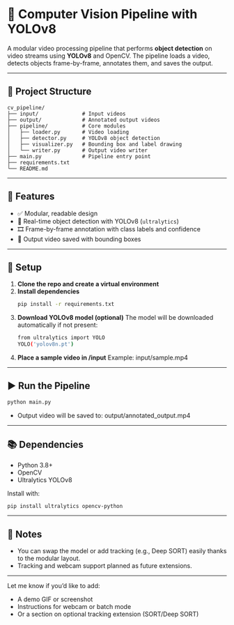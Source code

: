 # 🎥 Computer Vision Pipeline with YOLOv8

A modular video processing pipeline that performs **object detection** on video streams using **YOLOv8** and OpenCV. The pipeline loads a video, detects objects frame-by-frame, annotates them, and saves the output.

---

## 📁 Project Structure

```text
cv_pipeline/
├── input/              # Input videos
├── output/             # Annotated output videos
├── pipeline/           # Core modules
│   ├── loader.py       # Video loading
│   ├── detector.py     # YOLOv8 object detection
│   ├── visualizer.py   # Bounding box and label drawing
│   └── writer.py       # Output video writer
├── main.py             # Pipeline entry point
├── requirements.txt
└── README.md
```

---

## 🚀 Features

- ✅ Modular, readable design
- 🎯 Real-time object detection with YOLOv8 (`ultralytics`)
- 🎞 Frame-by-frame annotation with class labels and confidence
- 💾 Output video saved with bounding boxes

---

## 🔧 Setup

1. **Clone the repo and create a virtual environment**
2. **Install dependencies**  
   ```bash
   pip install -r requirements.txt
3. **Download YOLOv8 model (optional)**
The model will be downloaded automatically if not present:
   ```bash
   from ultralytics import YOLO
   YOLO('yolov8n.pt')
4. **Place a sample video in /input**
Example: input/sample.mp4

---

## ▶️ Run the Pipeline
   ```bash
   python main.py
   ```
- Output video will be saved to: output/annotated_output.mp4


---


## 📚 Dependencies
- Python 3.8+
- OpenCV
- Ultralytics YOLOv8

Install with:
```bash
pip install ultralytics opencv-python
```
---

## 📌 Notes
- You can swap the model or add tracking (e.g., Deep SORT) easily thanks to the modular layout.
- Tracking and webcam support planned as future extensions.

---

Let me know if you’d like to add:
- A demo GIF or screenshot
- Instructions for webcam or batch mode
- Or a section on optional tracking extension (SORT/Deep SORT)






